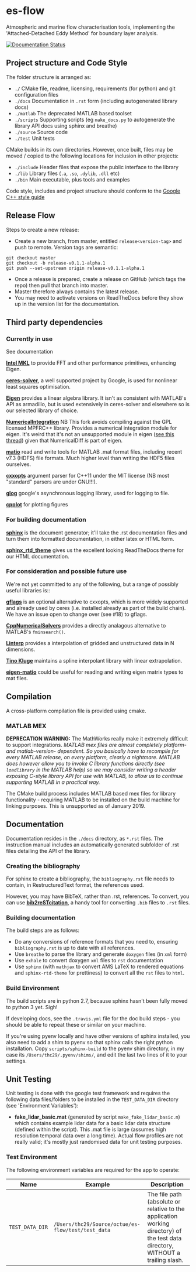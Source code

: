 # es-flow

Atmospheric and marine flow characterisation tools, implementing the 'Attached-Detached Eddy Method' for boundary layer analysis.

[![Documentation Status](https://readthedocs.org/projects/es-flow/badge/?version=latest)](https://es-flow.readthedocs.io/en/latest/?badge=latest)

## Project structure and Code Style

The folder structure is arranged as:

- `./`         CMake file, readme, licensing, requirements (for python) and git configuration files
- `./docs`	   Documentation in `.rst` form (including autogenerated library docs)
- `./matlab`   The deprecated MATLAB based toolset
- `./scripts`  Supporting scripts (eg `make_docs.py` to autogenerate the library API docs using sphinx and breathe)
- `./source`   Source code
- `./test`     Unit tests

CMake builds in its own directories. However, once built, files may be moved / copied to the following locations for inclusion in other projects:
- `./include`  Header files that expose the public interface to the library
- `./lib`      Library files (`.a`, `.so`, `.dylib`, `.dll` etc)
- `./bin`      Main executable, plus tools and examples


Code style, includes and project structure should conform to the [Google C++ style guide](https://google.github.io/styleguide/cppguide.html) 


## Release Flow

Steps to create a new release:
- Create a new branch, from master, entitled `release<version-tag>` and push to remote. Version tags are semantic:
```
git checkout master
git checkout -b release-v0.1.1-alpha.1
git push --set-upstream origin release-v0.1.1-alpha.1
```
- Once a release is prepared, create a release on GitHub (which tags the repo) then pull that branch into master.
- Master therefore always contains the latest release.
- You may need to activate versions on ReadTheDocs before they show up in the version list for the documentation. 


## Third party dependencies

### Currently in use

See documentation
 
[**Intel MKL**]() to provide FFT and other performance primitives, enhancing Eigen.
 
[**ceres-solver**](http://ceres-solver.org/index.html#), a well supported project by Google, is used for nonlinear least squares optimisation.

[**Eigen**](http://eigen.tuxfamily.org/) provides a linear algebra library. It isn't as consistent with MATLAB's API as armadillo, but is used extensively in ceres-solver and elsewhere so is our selected library of choice.

[**NumericalIntegration**](https://github.com/thclark/NumericalIntegration) NB This fork avoids compiling against the GPL licensed MPFRC++ library. Provides a numerical integration module for eigen. It's weird that it's not an unsupported module in eigen ([see this thread](https://bitbucket.org/eigen/eigen/pull-requests/109/numerical-integration-module-for-eigen/diff)) given that NumericalDiff *is* part of eigen.

[**matio**](https://github.com/tbeu/matio) read and write tools for MATLAB .mat format files, including recent v7.3 (HDFS) file formats. Much higher level than writing the HDF5 files ourselves.

[**cxxopts**](https://github.com/jarro2783/cxxopts) argument parser for C++11 under the MIT license (NB most "standard" parsers are under GNU!!!).
 
[**glog**](https://github.com/google/glog) google's asynchronous logging library, used for logging to file.

[**cpplot**](https://github.com/thclark/cpplot) for plotting figures

 ### For building documentation
 
[**sphinx**](http://www.sphinx-doc.org/en/1.5.1/) is the document generator; it'll take the .rst documentation files and turn them into formatted documentation, in either latex or HTML form.

[**sphinx_rtd_theme**](https://github.com/snide/sphinx_rtd_theme) gives us the excellent looking ReadTheDocs theme for our HTML documentation.


### For consideration and possible future use

We're not yet committed to any of the following, but a range of possibly useful libraries is::

[**gflags**](https://github.com/gflags/gflags) is an optional alternative to cxxopts, which is more widely supported and already used by ceres (i.e. installed already as part of the build chain). We have an issue open to change over (see #18) to gflags.

[**CppNumericalSolvers**](https://github.com/PatWie/CppNumericalSolvers) provides a directly analagous alternative to MATLAB's `fminsearch()`.

[**Linterp**](http://rncarpio.github.io/linterp/) provides a interpolation of gridded and unstructured data in N dimensions.

[**Tino Kluge**](http://kluge.in-chemnitz.de/opensource/spline/) maintains a spline interpolant library with linear extrapolation.

[**eigen-matio**](https://github.com/tesch1/eigen-matio) could be useful for reading and writing eigen matrix types to mat files.


## Compilation

A cross-platform compilation file is provided using cmake.

### MATLAB MEX
**DEPRECATION WARNING:** The MathWorks really make it extremely difficult to support integrations. *MATLAB mex files are almost completely platform- and matlab-version- dependent. So you basically have to recompile for every MATLAB release, on every platform, clearly a nightmare. MATLAB does however allow you to invoke C library functions directly (see `loadlibrary` in the MATLAB help) so we may consider writing a header exposing C-style library API for use with MATLAB, to allow us to continue supporting MATLAB in a practical way.*

The CMake build process includes MATLAB based mex files for library functionality - requiring MATLAB to be installed on the build machine for linking purposes. This is unsupported as of January 2019.


## Documentation

Documentation resides in the `./docs` directory, as `*.rst` files. The instruction manual includes an automatically generated subfolder of .rst files detailing the API of the library.

### Creating the bibliography

For sphinx to create a bibliography, the `bibliography.rst` file needs to contain, in RestructuredText format, the references used.

However, you may have  BibTeX, rather than .rst, references. To convert, you can use [**bib2reSTcitation**](https://github.com/cykustcc/bib2reSTcitation), a handy tool for converting `.bib` files to `.rst` files.

### Building documentation

The build steps are as follows:

- Do any conversions of reference formats that you need to, ensuring `bibliography.rst` is up to date with all references.
- Use `breathe` to parse the library and generate `doxygen` files (in `xml` form)
- Use `exhale` to convert doxygen `xml` files to `rst` documentation
- Use `sphinx` (with `mathjax` to convert AMS LaTeX to rendered equations and `sphinx-rtd-theme` for prettiness) to convert all the `rst` files to `html`.

### Build Environment

The build scripts are in python 2.7, because sphinx hasn't been fully moved to python 3 yet. Sigh!

If developing docs, see the `.travis.yml` file for the doc build steps - you should be able to repeat these or similar on your machine.

If you're using pyenv locally and have other versions of sphinx installed, you also need to add a shim to pyenv so that sphinx calls the right python installation. Copy `scripts/sphinx-build` to the pyenv shim directory, in my case its `/Users/thc29/.pyenv/shims/`, and edit the last two lines of it to your settings.


## Unit Testing

Unit testing is done with the google test framework and requires the following data files/folders to be installed in the `TEST_DATA_DIR` directory (see 'Environment Variables'):

- **fake_lidar_basic.mat** (generated by script `make_fake_lidar_basic.m`) which contains example lidar data for a basic lidar data structure (defined within the script). This .mat file is large (assumes high resolution temporal data over a long time). Actual flow profiles are not really valid; it's mostly just randomised data for unit testing purposes.


### Test Environment

The following environment variables are required for the app to operate:

| **Name** | **Example** | **Description** |
| --- | --- | --- |
| `TEST_DATA_DIR` | `/Users/thc29/Source/octue/es-flow/test/test_data` | The file path (absolute or relative to the application working directory) of the test data directory, WITHOUT a trailing slash.|
